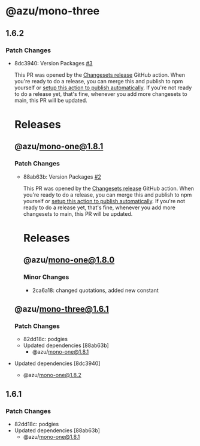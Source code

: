 # @azu/mono-three

## 1.6.2

### Patch Changes

- 8dc3940: Version Packages [#3](https://github.com/e3c-summer-worker/changeset-actions-test/pull/3)

  This PR was opened by the [Changesets release](https://github.com/changesets/action) GitHub action. When you're ready to do a release, you can merge this and publish to npm yourself or [setup this action to publish automatically](https://github.com/changesets/action#with-publishing). If you're not ready to do a release yet, that's fine, whenever you add more changesets to main, this PR will be updated.

  # Releases

  ## @azu/mono-one@1.8.1

  ### Patch Changes

  - 88ab63b: Version Packages [#2](https://github.com/e3c-summer-worker/changeset-actions-test/pull/2)

    This PR was opened by the [Changesets release](https://github.com/changesets/action) GitHub action. When you're ready to do a release, you can merge this and publish to npm yourself or [setup this action to publish automatically](https://github.com/changesets/action#with-publishing). If you're not ready to do a release yet, that's fine, whenever you add more changesets to main, this PR will be updated.

    # Releases

    ## @azu/mono-one@1.8.0

    ### Minor Changes

    - 2ca6a18: changed quotations, added new constant

  ## @azu/mono-three@1.6.1

  ### Patch Changes

  - 82dd18c: podgies
  - Updated dependencies [88ab63b]
    - @azu/mono-one@1.8.1

- Updated dependencies [8dc3940]
  - @azu/mono-one@1.8.2

## 1.6.1

### Patch Changes

- 82dd18c: podgies
- Updated dependencies [88ab63b]
  - @azu/mono-one@1.8.1
